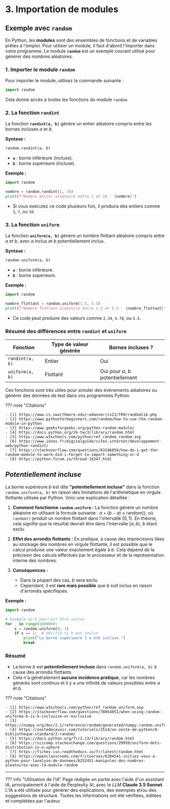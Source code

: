 # 3. Importation de modules

## Exemple avec `random`

En Python, les **modules** sont des ensembles de fonctions et de variables prêtes à l'emploi. Pour utiliser un module,
il faut d'abord l'importer dans votre programme. Le module **`random`** est un exemple courant utilisé pour générer des
nombres aléatoires.

### 1. Importer le module `random`

Pour importer le module, utilisez la commande suivante :

```python
import random
```

Cela donne accès à toutes les fonctions du module `random`.

### 2. La fonction `randint`

La fonction **`randint(a, b)`** génère un entier aléatoire compris entre les bornes incluses $a$ et $b$.

**Syntaxe :**

```python
random.randint(a, b)
```

- **`a`** : borne inférieure (incluse).
- **`b`** : borne supérieure (incluse).

**Exemple :**

```python
import random

nombre = random.randint(1, 10)
print(f"Nombre entier aléatoire entre 1 et 10 : {nombre}")
```

- Si vous exécutez ce code plusieurs fois, il produira des entiers comme `3`, `7`, ou `10`.

### 3. La fonction `uniform`

La fonction **`uniform(a, b)`** génère un nombre flottant aléatoire compris entre $a$ et $b$, avec $a$ inclus
et $b$ potentiellement inclus.

**Syntaxe :**

```python
random.uniform(a, b)
```

- **`a`** : borne inférieure.
- **`b`** : borne supérieure.

**Exemple :**

```python
import random

nombre_flottant = random.uniform(1.5, 5.5)
print(f"Nombre flottant aléatoire entre 1.5 et 5.5 : {nombre_flottant}")
```

- Ce code peut produire des valeurs comme `2.34`, `4.78`, ou `5.5`.

### Résumé des différences entre `randint` et `uniform`

| Fonction        | Type de valeur générée | Bornes incluses ?                  |
|-----------------|------------------------|------------------------------------|
| `randint(a, b)` | Entier                 | Oui                                |
| `uniform(a, b)` | Flottant               | Oui pour $a$, $b$ potentiellement  |

Ces fonctions sont très utiles pour simuler des événements aléatoires ou générer des données de test dans vos programmes
Python.

??? note "Citations"

    - [1] https://www.cs.swarthmore.edu/~adanner/cs21/f09/randomlib.php
    - [2] https://www.pythonforbeginners.com/random/how-to-use-the-random-module-in-python
    - [3] https://www.geeksforgeeks.org/python-random-module/
    - [4] https://docs.python.org/zh-tw/3/library/random.html
    - [5] https://www.w3schools.com/python/ref_random_random.asp
    - [6] https://www.ionos.fr/digitalguide/sites-internet/developpement-web/python-randint/
    - [7] https://stackoverflow.com/questions/63246858/how-do-i-get-the-random-module-to-work-did-i-forget-to-import-something-or-d
    - [8] https://python-forum.io/thread-16247.html

## *Potentiellement incluse*

La borne supérieure $b$ est dite **"potentiellement incluse"** dans la fonction `random.uniform(a, b)` en raison des
limitations de l'arithmétique en virgule flottante utilisée par Python. Voici une explication détaillée :

1. **Comment fonctionne `random.uniform` :**
   La fonction génère un nombre aléatoire en utilisant la formule suivante :
   $a + (b - a) \times \text{random()}$,
   où `random()` produit un nombre flottant dans l'intervalle $[0, 1)$. En théorie, cela signifie que le résultat
   devrait être dans l'intervalle $[a, b)$, $b$ étant exclu.

2. **Effet des arrondis flottants :**
   En pratique, à cause des imprécisions liées au stockage des nombres en virgule flottante, il est possible que le
   calcul produise une valeur exactement égale à $b$. Cela dépend de la précision des calculs effectués par le
   processeur et de la représentation interne des nombres.

3. **Conséquences :**
    - Dans la plupart des cas, $b$ sera exclu.
    - Cependant, il est **rare mais possible** que $b$ soit inclus en raison d'arrondis spécifiques.

**Exemple :**

```python
import random

# Exemple où b pourrait être inclus
for _ in range(100000):
    x = random.uniform(0, 1)
    if x == 1:  # Vérifie si b est inclus
        print("La borne supérieure 1 a été incluse.")
        break
```

### Résumé

- La borne $b$ est **potentiellement incluse** dans `random.uniform(a, b)` à cause des arrondis flottants.
- Cela n'a généralement **aucune incidence pratique**, car les nombres générés sont continus et il y a une infinité de
  valeurs possibles entre $a$ et $b$.

??? note "Citations"

    - [1] https://www.w3schools.com/python/ref_random_uniform.asp
    - [2] https://stackoverflow.com/questions/78054851/when-using-random-uniforma-b-is-b-inclusive-or-exclusive
    - [3] https://numpy.org/doc/2.1/reference/random/generated/numpy.random.uniform.html
    - [4] https://zestedesavoir.com/tutoriels/2514/un-zeste-de-python/8-bibliotheque-standard/2-random/
    - [5] https://docs.python.org/fr/3.13/library/random.html
    - [6] https://scicomp.stackexchange.com/questions/29959/uniform-dots-distribution-in-a-sphere
    - [7] https://fiches-isn.readthedocs.io/fr/latest/random.html
    - [8] https://openclassrooms.com/fr/courses/6204541-initiez-vous-a-python-pour-lanalyse-de-donnees/6252451-manipulez-des-nombres-aleatoires-avec-le-module-random



-------

??? info "Utilisation de l'IA"
      Page rédigée en partie avec l'aide d'un assistant IA, principalement à l'aide de Perplexity AI, avec le *LLM*
      **Claude 3.5 Sonnet**. L'IA a été utilisée pour générer des explications, des exemples et/ou des suggestions de
      structure. Toutes les informations ont été vérifiées, éditées et complétées par l'auteur.
      